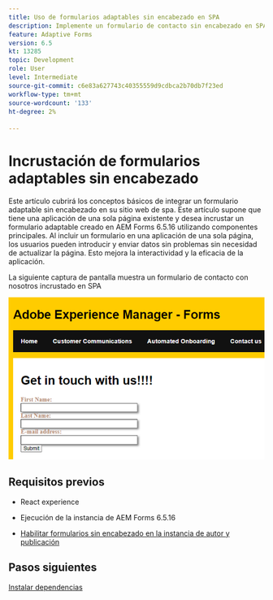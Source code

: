 ```yaml
---
title: Uso de formularios adaptables sin encabezado en SPA
description: Implemente un formulario de contacto sin encabezado en SPA
feature: Adaptive Forms
version: 6.5
kt: 13285
topic: Development
role: User
level: Intermediate
source-git-commit: c6e83a627743c40355559d9cdbca2b70db7f23ed
workflow-type: tm+mt
source-wordcount: '133'
ht-degree: 2%

---
```



# Incrustación de formularios adaptables sin encabezado

Este artículo cubrirá los conceptos básicos de integrar un formulario adaptable sin encabezado en su sitio web de spa. Este artículo supone que tiene una aplicación de una sola página existente y desea incrustar un formulario adaptable creado en AEM Forms 6.5.16 utilizando componentes principales.
Al incluir un formulario en una aplicación de una sola página, los usuarios pueden introducir y enviar datos sin problemas sin necesidad de actualizar la página. Esto mejora la interactividad y la eficacia de la aplicación.

La siguiente captura de pantalla muestra un formulario de contacto con nosotros incrustado en SPA

![contact-us-form](./assets/contact-us-form.png)

## Requisitos previos

* React experience

* Ejecución de la instancia de AEM Forms 6.5.16

* [Habilitar formularios sin encabezado en la instancia de autor y publicación](https://experienceleague.adobe.com/docs/experience-manager-headless-adaptive-forms/using/quick-setup/enable-headless-adaptive-forms-and-core-components.html?lang=en)

## Pasos siguientes

[Instalar dependencias](./install-af-react-libraries.md)

